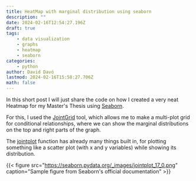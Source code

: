 ```yaml
---
title: HeatMap with marginal distribution using seaborn
description: ""
date: 2024-02-16T12:54:27.196Z
draft: true
tags:
    - data visualization
    - graphs
    - heatmap
    - seaborn
categories:
    - python
author: David Davó
lastmod: 2024-02-16T15:58:27.706Z
math: false
---
```


In this short post I will just share the code on how I created a very neat Heatmap for my Master's Thesis using [Seaborn](https://seaborn.pydata.org).

For this, I used the [JointGrid](https://seaborn.pydata.org/generated/seaborn.JointGrid.html#seaborn.JointGrid) tool, which allows me to make a multi-plot grid for conditional relationships, where we can show the marginal distributions on the top and right parts of the graph.

The [jointplot](https://seaborn.pydata.org/generated/seaborn.jointplot.html#seaborn.jointplot) function has already many things built in, for plotting something like a scatter plot (with x and y variables) while showing its distribution.

{{< figure src="https://seaborn.pydata.org/_images/jointplot_17_0.png" caption="Sample figure from Seaborn's official documentation" >}}


